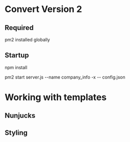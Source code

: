 # Convert Version 2

## Required

pm2 installed globally

## Startup
npm install

pm2 start server.js --name company_info -x -- config.json

# Working with templates

## Nunjucks

## Styling

